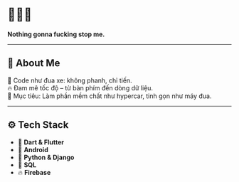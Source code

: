 # 🏁🚗💨  

**Nothing gonna fucking stop me.**

---

## 🛞 About Me

🧠 Code như đua xe: không phanh, chỉ tiến.  
🔥 Đam mê tốc độ – từ bàn phím đến dòng dữ liệu.  
🎯 Mục tiêu: Làm phần mềm chất như hypercar, tinh gọn như máy đua.

---

## ⚙️ Tech Stack

- 💙 **Dart & Flutter**
- 📱 **Android**
- 🐍 **Python & Django** 
- 🧠 **SQL** 
- 🔥 **Firebase**  

